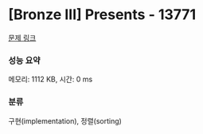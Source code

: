 # [Bronze III] Presents - 13771 

[문제 링크](https://www.acmicpc.net/problem/13771) 

### 성능 요약

메모리: 1112 KB, 시간: 0 ms

### 분류

구현(implementation), 정렬(sorting)

